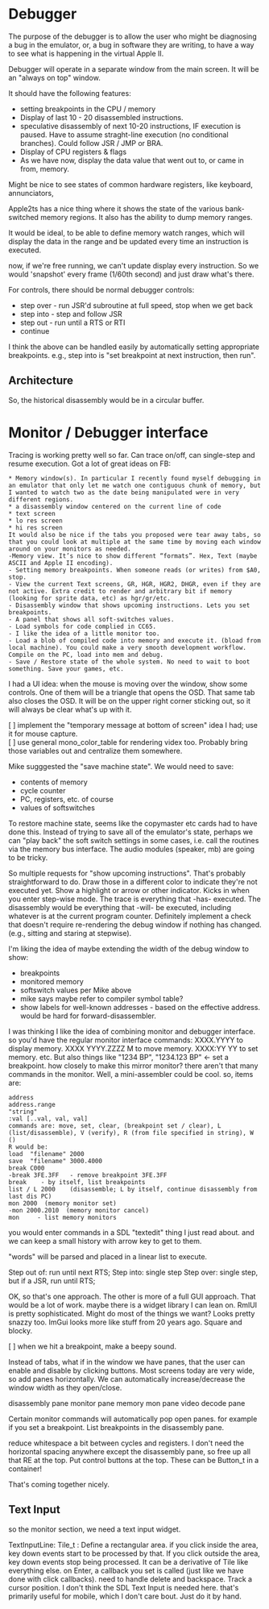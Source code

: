 # Debugger

The purpose of the debugger is to allow the user who might be diagnosing a bug in the emulator, or, a bug in software they are writing, to have a way to see what is happening in the virtual Apple II.

Debugger will operate in a separate window from the main screen. It will be an "always on top" window.

It should have the following features:

* setting breakpoints in the CPU / memory
* Display of last 10 - 20 disassembled instructions.
* speculative disassembly of next 10-20 instructions, IF execution is paused. Have to assume straght-line execution (no conditional branches). Could follow JSR / JMP or BRA.
* Display of CPU registers & flags
* As we have now, display the data value that went out to, or came in from, memory.

Might be nice to see states of common hardware registers, like keyboard, annunciators, 

Apple2ts has a nice thing where it shows the state of the various bank-switched memory regions. It also has the ability to dump memory ranges.

It would be ideal, to be able to define memory watch ranges, which will display the data in the range and be updated every time an instruction is executed.

now, if we're free running, we can't update display every instruction. So we would 'snapshot' every frame (1/60th second) and just draw what's there.

For controls, there should be normal debugger controls:
* step over - run JSR'd subroutine at full speed, stop when we get back
* step into - step and follow JSR
* step out - run until a RTS or RTI
* continue

I think the above can be handled easily by automatically setting appropriate breakpoints. e.g., step into is "set breakpoint at next instruction, then run".

## Architecture

So, the historical disassembly would be in a circular buffer.


# Monitor / Debugger interface

Tracing is working pretty well so far. Can trace on/off, can single-step and resume execution. Got a lot of great ideas on FB:
```
* Memory window(s). In particular I recently found myself debugging in an emulator that only let me watch one contiguous chunk of memory, but I wanted to watch two as the date being manipulated were in very different regions.
* a disassembly window centered on the current line of code
* text screen
* lo res screen
* hi res screen
It would also be nice if the tabs you proposed were tear away tabs, so that you could look at multiple at the same time by moving each window around on your monitors as needed.
-Memory view. It’s nice to show different “formats”. Hex, Text (maybe ASCII and Apple II encoding).
- Setting memory breakpoints. When someone reads (or writes) from $A0, stop.
- View the current Text screens, GR, HGR, HGR2, DHGR, even if they are not active. Extra credit to render and arbitrary bit if memory (looking for sprite data, etc) as hgr/gr/etc.
- Disassembly window that shows upcoming instructions. Lets you set breakpoints.
- A panel that shows all soft-switches values.
- Load symbols for code complied in CC65.
- I like the idea of a little monitor too.
- Load a blob of compiled code into memory and execute it. (bload from local machine). You could make a very smooth development workflow. Compile on the PC, load into mem and debug.
- Save / Restore state of the whole system. No need to wait to boot something. Save your games, etc.
```

I had a UI idea: when the mouse is moving over the window, show some controls. One of them will be a triangle that opens the OSD. That same tab also closes the OSD. It will be on the upper right corner sticking out, so it will always be clear what's up with it.

[ ] implement the "temporary message at bottom of screen" idea I had; use it for mouse capture.   
[ ] use general mono_color_table for rendering videx too. Probably bring those variables out and centralize them somewhere.  

Mike sugggested the "save machine state". We would need to save:
* contents of memory
* cycle counter
* PC, registers, etc. of course
* values of softswitches

To restore machine state, seems like the copymaster etc cards had to have done this. Instead of trying to save all of the emulator's state, perhaps we can "play back" the soft switch settings in some cases, i.e. call the routines via the memory bus interface. The audio modules (speaker, mb) are going to be tricky.

So multiple requests for "show upcoming instructions". That's probably straightforward to do. Draw those in a different color to indicate they're not executed yet. Show a highlight or arrow or other indicator. Kicks in when you enter step-wise mode. The trace is everything that -has- executed. The disassembly would be everything that -will- be executed, including whatever is at the current program counter.
Definitely implement a check that doesn't require re-rendering the debug window if nothing has changed. (e.g., sitting and staring at stepwise).

I'm liking the idea of maybe extending the width of the debug window to show:
* breakpoints
* monitored memory
* softswitch values per Mike above
* mike says maybe refer to compiler symbol table?
* show labels for well-known addresses - based on the effective address. would be hard for forward-disassembler.

I was thinking I like the idea of combining monitor and debugger interface. so you'd have the regular monitor interface commands: 
XXXX.YYYY to display memory. 
XXXX YYYY.ZZZZ M to move memory. XXXX:YY YY to set memory. etc.
But also things like "1234 BP", "1234.123 BP" <- set a breakpoint. 
how closely to make this mirror monitor? there aren't that many commands in the monitor. Well, a mini-assembler could be cool.
so, items are:
```
address
address.range
"string"
:val [..val, val, val]
commands are: move, set, clear, (breakpoint set / clear), L (list/disassemble), V (verify), R (from file specified in string), W ()
R would be:
load  "filename" 2000
save  "filename" 3000.4000
break C000
-break 3FE.3FF   - remove breakpoint 3FE.3FF
break    - by itself, list breakpoints
list / L 2000    (disassemble; L by itself, continue disassembly from last dis PC)
mon 2000  (memory monitor set)
-mon 2000.2010  (memory monitor cancel)
mon     - list memory monitors
```

you would enter commands in a SDL "textedit" thing I just read about. and we can keep a small history with arrow key to get to them.

"words" will be parsed and placed in a linear list to execute.

Step out of: run until next RTS;
Step into: single step
Step over: single step, but if a JSR, run until RTS;

OK, so that's one approach. The other is more of a full GUI approach. That would be a lot of work. maybe there is a widget library I can lean on.
RmlUI is pretty sophisticated. Might do most of the things we want? Looks pretty snazzy too. ImGui looks more like stuff from 20 years ago. Square and blocky.

[ ] when we hit a breakpoint, make a beepy sound.  

Instead of tabs, what if in the window we have panes, that the user can enable and disable by clicking buttons. Most screens today are very wide, so add panes horizontally. We can automatically increase/decrease the window width as they open/close.

disassembly pane
monitor pane
memory mon pane
video decode pane

Certain monitor commands will automatically pop open panes. for example if you set a breakpoint.
List breakpoints in the disassembly pane.

reduce whitespace a bit between cycles and registers.
I don't need the horizontal spacing anywhere except the disassembly pane, so free up all that RE at the top.
Put control buttons at the top. These can be Button_t in a container!

That's coming together nicely.

## Text Input

so the monitor section, we need a text input widget. 

TextInputLine: Tile_t : Define a rectangular area. if you click inside the area, key down events start to be processed by that. If you click outside the area, key down events stop being processed. It can be a derivative of Tile like everything else. on Enter, a callback you set is called (just like we have done with click callbacks). need to handle delete and backspace. Track a cursor position. I don't think the SDL Text Input is needed here. that's primarily useful for mobile, which I don't care bout. Just do it by hand.
